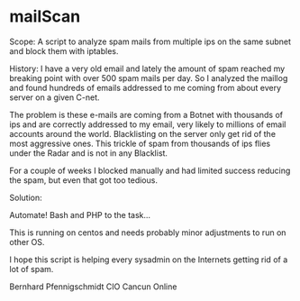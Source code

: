 # mailScan

Scope: 
A script to analyze spam mails from multiple ips on the same subnet and block them with iptables.

History:
I have a very old email and lately the amount of spam reached my breaking point with over 500 spam mails per day.
So I analyzed the maillog and found hundreds of emails addressed to me coming from about every server on a given C-net.

The problem is these e-mails are coming from a Botnet with thousands of ips and are correctly addressed to my email, very likely to millions of email accounts around the world. Blacklisting on the server only get rid of the most aggressive ones. This trickle of spam from thousands of ips flies under the Radar and is not in any Blacklist. 

For a couple of weeks I blocked manually and had limited success reducing the spam, but even that got too tedious.

Solution:

Automate! Bash and PHP to the task...

This is running on centos and needs probably minor adjustments to run on other OS.

I hope this script is helping every sysadmin on the Internets getting rid of a lot of spam.

Bernhard Pfennigschmidt
CIO Cancun Online

